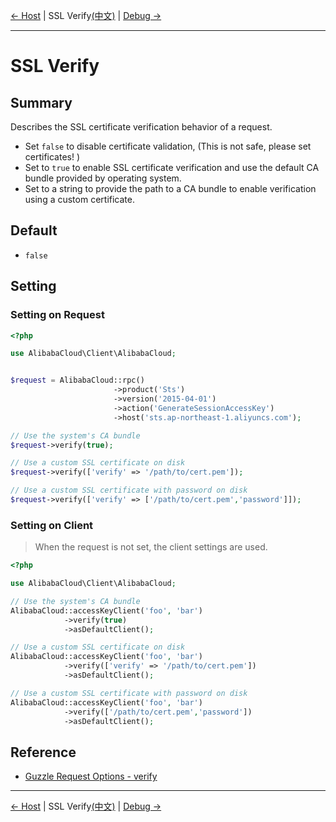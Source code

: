[← Host](/docs/en/6-Host.md) | SSL Verify[(中文)](/docs/zh/7-Verify.md) | [Debug →](/docs/en/8-Debug.md)
***

# SSL Verify

## Summary
Describes the SSL certificate verification behavior of a request.
- Set `false` to disable certificate validation, (This is not safe, please set certificates! )
- Set to `true` to enable SSL certificate verification and use the default CA bundle provided by operating system.
- Set to a string to provide the path to a CA bundle to enable verification using a custom certificate.

## Default
- `false` 

## Setting
### Setting on Request
```php
<?php

use AlibabaCloud\Client\AlibabaCloud;


$request = AlibabaCloud::rpc()
                       ->product('Sts')
                       ->version('2015-04-01')
                       ->action('GenerateSessionAccessKey')
                       ->host('sts.ap-northeast-1.aliyuncs.com');

// Use the system's CA bundle
$request->verify(true);

// Use a custom SSL certificate on disk
$request->verify(['verify' => '/path/to/cert.pem']);

// Use a custom SSL certificate with password on disk
$request->verify(['verify' => ['/path/to/cert.pem','password']]);
```

### Setting on Client
> When the request is not set, the client settings are used.

```php
<?php

use AlibabaCloud\Client\AlibabaCloud;

// Use the system's CA bundle
AlibabaCloud::accessKeyClient('foo', 'bar')
            ->verify(true)
            ->asDefaultClient();

// Use a custom SSL certificate on disk
AlibabaCloud::accessKeyClient('foo', 'bar')
            ->verify(['verify' => '/path/to/cert.pem'])
            ->asDefaultClient();

// Use a custom SSL certificate with password on disk
AlibabaCloud::accessKeyClient('foo', 'bar')
            ->verify(['/path/to/cert.pem','password'])
            ->asDefaultClient();
```

## Reference
- [Guzzle Request Options - verify](http://docs.guzzlephp.org/en/stable/request-options.html#verify)


***
[← Host](/docs/en/6-Host.md) | SSL Verify[(中文)](/docs/zh/7-Verify.md) | [Debug →](/docs/en/8-Debug.md)
